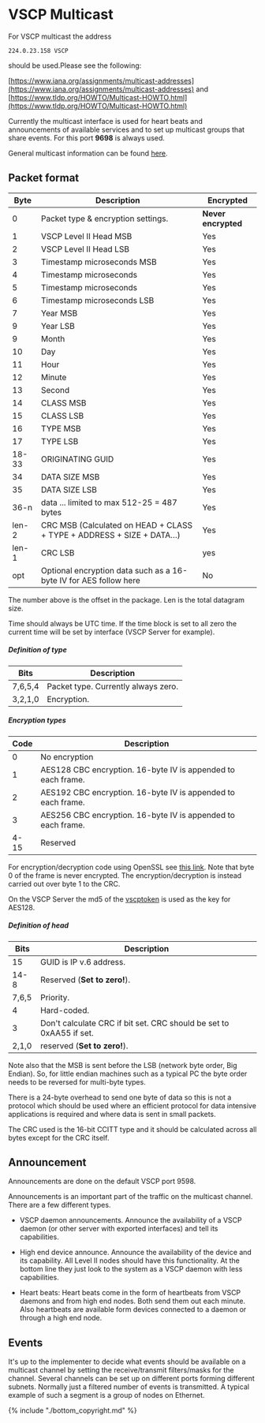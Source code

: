 # VSCP Multicast

For VSCP multicast the address

    224.0.23.158 VSCP

should be used.Please see the following:

[https://www.iana.org/assignments/multicast-addresses](https://www.iana.org/assignments/multicast-addresses) and [https://www.tldp.org/HOWTO/Multicast-HOWTO.html](https://www.tldp.org/HOWTO/Multicast-HOWTO.html) 

Currently the multicast interface is used for heart beats and announcements of available services and to set up multicast groups that share events. For this port **9698** is always used.

General multicast information can be found [here](https://www.juniper.net/techpubs/en_US/junos12.1x46/topics/concept/multicast-ip-overview.html).

## Packet format

 | Byte  | Description                                                            | Encrypted           | 
 | ----  | -----------                                                            | ---------           | 
 | 0     | Packet type & encryption settings.                                     | **Never encrypted** | 
 | 1     | VSCP Level II Head MSB                                                 | Yes                 | 
 | 2     | VSCP Level II Head LSB                                                 | Yes                 | 
 | 3     | Timestamp microseconds MSB                                             | Yes                 | 
 | 4     | Timestamp microseconds                                                 | Yes                 | 
 | 5     | Timestamp microseconds                                                 | Yes                 | 
 | 6     | Timestamp microseconds LSB                                             | Yes                 | 
 | 7     | Year MSB                                                               | Yes                 | 
 | 9     | Year LSB                                                               | Yes                 | 
 | 9     | Month                                                                  | Yes                 | 
 | 10    | Day                                                                    | Yes                 | 
 | 11    | Hour                                                                   | Yes                 | 
 | 12    | Minute                                                                 | Yes                 | 
 | 13    | Second                                                                 | Yes                 | 
 | 14    | CLASS MSB                                                              | Yes                 | 
 | 15    | CLASS LSB                                                              | Yes                 | 
 | 16    | TYPE MSB                                                               | Yes                 | 
 | 17    | TYPE LSB                                                               | Yes                 | 
 | 18-33 | ORIGINATING GUID                                                       | Yes                 | 
 | 34    | DATA SIZE MSB                                                          | Yes                 | 
 | 35    | DATA SIZE LSB                                                          | Yes                 | 
 | 36-n  | data ... limited to max 512-25 = 487 bytes                             | Yes                 | 
 | len-2 | CRC MSB (Calculated on HEAD + CLASS + TYPE + ADDRESS + SIZE + DATA…) | Yes                 | 
 | len-1 | CRC LSB                                                                | yes                 | 
 | opt   | Optional encryption data such as a 16-byte IV for AES follow here      | No                  | 

The number above is the offset in the package. Len is the total datagram size.

Time should always be UTC time. If the time block is set to all zero the current time will be set by interface (VSCP Server for example).

##### Definition of type

 | Bits    | Description                         | 
 | ----    | -----------                         | 
 | 7,6,5,4 | Packet type. Currently always zero. | 
 | 3,2,1,0 | Encryption.                         | 

##### Encryption types

 | Code | Description                                                  | 
 | ---- | -----------                                                  | 
 | 0    | No encryption                                                | 
 | 1    | AES128 CBC encryption. 16-byte IV is appended to each frame. | 
 | 2    | AES192 CBC encryption. 16-byte IV is appended to each frame. | 
 | 3    | AES256 CBC encryption. 16-byte IV is appended to each frame. | 
 | 4-15 | Reserved                                                     | 

For encryption/decryption code using OpenSSL see [this link](https///wiki.openssl.org/index.php/EVP_Authenticated_Encryption_and_Decryption). Note that byte 0 of the frame is never encrypted. The encryption/decryption is instead carried out over byte 1 to the CRC.

On the VSCP Server the md5 of the [vscptoken](https://www.vscp.org/docs/vscpd/doku.php?id=configuring_the_vscp_daemon#security) is used as the key for AES128.

##### Definition of head

 | Bits  | Description                                                         | 
 | ----  | -----------                                                         | 
 | 15    | GUID is IP v.6 address.                                             | 
 | 14-8  | Reserved (**Set to zero!**).                                        | 
 | 7,6,5 | Priority.                                                           | 
 | 4     | Hard-coded.                                                         | 
 | 3     | Don't calculate CRC if bit set. CRC should be set to 0xAA55 if set. | 
 | 2,1,0 | reserved (**Set to zero!**).                                        | 

Note also that the MSB is sent before the LSB (network byte order, Big Endian). So, for little endian machines such as a typical PC the byte order needs to be reversed for multi-byte types.

There is a 24-byte overhead to send one byte of data so this is not a protocol which should be used where an efficient protocol for data intensive applications is required and where data is sent in small packets.

The CRC used is the 16-bit CCITT type and it should be calculated across all bytes except for the CRC itself.
## Announcement

Announcements are done on the default VSCP port 9598.

Announcements is an important part of the traffic on the multicast channel.  There are a few different types.


*  VSCP daemon announcements. Announce the availability of a VSCP daemon (or other server with exported interfaces) and tell its capabilities.

*  High end device announce. Announce the availability of the device and its capability. All Level II nodes should have this functionality. At the bottom line they just look to the system as a VSCP daemon with less capabilities.

*  Heart beats: Heart beats come in the form of heartbeats from VSCP daemons and from high end nodes. Both send them out each minute. Also heartbeats are available form devices connected to a daemon or through a high end node. 

## Events

It's up to the implementer to decide what events should be available on a multicast channel by setting the receive/transmit filters/masks for the channel. Several channels can be set up on different ports forming different subnets. Normally just a filtered number of events is transmitted. A typical example of such a segment is a group of nodes on Ethernet.

{% include "./bottom_copyright.md" %}

